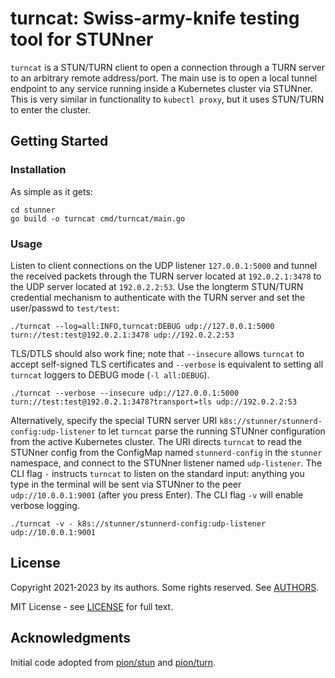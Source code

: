# turncat: Swiss-army-knife testing tool for STUNner

`turncat` is a STUN/TURN client to open a connection through a TURN server to an arbitrary remote
address/port. The main use is to open a local tunnel endpoint to any service running inside a
Kubernetes cluster via STUNner.  This is very similar in functionality to `kubectl proxy`, but it
uses STUN/TURN to enter the cluster.

## Getting Started

### Installation

As simple as it gets:

```console
cd stunner
go build -o turncat cmd/turncat/main.go
```

### Usage

Listen to client connections on the UDP listener `127.0.0.1:5000` and tunnel the received packets
through the TURN server located at `192.0.2.1:3478` to the UDP server located at
`192.0.2.2:53`. Use the longterm STUN/TURN credential mechanism to authenticate with the TURN
server and set the user/passwd to `test/test`:

```console
./turncat --log=all:INFO,turncat:DEBUG udp://127.0.0.1:5000 turn://test:test@192.0.2.1:3478 udp://192.0.2.2:53
```

TLS/DTLS should also work fine; note that `--insecure` allows `turncat` to accept self-signed TLS
certificates and `--verbose` is equivalent to setting all `turncat` loggers to DEBUG mode (`-l
all:DEBUG`).

```console
./turncat --verbose --insecure udp://127.0.0.1:5000 turn://test:test@192.0.2.1:3478?transport=tls udp://192.0.2.2:53
```

Alternatively, specify the special TURN server URI `k8s://stunner/stunnerd-config:udp-listener` to
let `turncat` parse the running STUNner configuration from the active Kubernetes cluster. The URI
directs `turncat` to read the STUNner config from the ConfigMap named `stunnerd-config` in the
`stunner` namespace, and connect to the STUNner listener named `udp-listener`. The CLI flag `-`
instructs `turncat` to listen on the standard input: anything you type in the terminal will be sent
via STUNner to the peer `udp://10.0.0.1:9001` (after you press Enter). The CLI flag `-v` will
enable verbose logging.

```console
./turncat -v - k8s://stunner/stunnerd-config:udp-listener udp://10.0.0.1:9001
```

## License

Copyright 2021-2023 by its authors. Some rights reserved. See [AUTHORS](../../AUTHORS).

MIT License - see [LICENSE](../../LICENSE) for full text.

## Acknowledgments

Initial code adopted from [pion/stun](https://github.com/pion/stun) and
[pion/turn](https://github.com/pion/turn).
